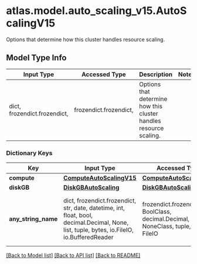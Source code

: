 # atlas.model.auto_scaling_v15.AutoScalingV15

Options that determine how this cluster handles resource scaling.

## Model Type Info
Input Type | Accessed Type | Description | Notes
------------ | ------------- | ------------- | -------------
dict, frozendict.frozendict,  | frozendict.frozendict,  | Options that determine how this cluster handles resource scaling. | 

### Dictionary Keys
Key | Input Type | Accessed Type | Description | Notes
------------ | ------------- | ------------- | ------------- | -------------
**compute** | [**ComputeAutoScalingV15**](ComputeAutoScalingV15.md) | [**ComputeAutoScalingV15**](ComputeAutoScalingV15.md) |  | [optional] 
**diskGB** | [**DiskGBAutoScaling**](DiskGBAutoScaling.md) | [**DiskGBAutoScaling**](DiskGBAutoScaling.md) |  | [optional] 
**any_string_name** | dict, frozendict.frozendict, str, date, datetime, int, float, bool, decimal.Decimal, None, list, tuple, bytes, io.FileIO, io.BufferedReader | frozendict.frozendict, str, BoolClass, decimal.Decimal, NoneClass, tuple, bytes, FileIO | any string name can be used but the value must be the correct type | [optional]

[[Back to Model list]](../../README.md#documentation-for-models) [[Back to API list]](../../README.md#documentation-for-api-endpoints) [[Back to README]](../../README.md)

